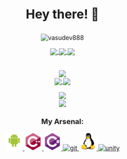 <!-- ![vasudev888](https://github.com/Vasudev888/Vasudev888/blob/master/ezgif.com-gif-maker.gif) -->
<!-- ![vasudev888](<img src="https://github.com/Vasudev888/Vasudev888/blob/master/ezgif.com-gif-maker.gif" width="800" height="400"/>) -->
# <p align="center"> Hey there! 👋 </p>

<p align="center"> <img src="https://komarev.com/ghpvc/?username=your-github-vasudev888&color=green" alt="vasudev888" /> </p>

<!--  <p align="center"> <a href="https://gpvc.arturio.dev/vasudev888"> </p> -->
<p align="center">
<a href="https://vasudev888.github.io/">
    <img align="center" src="https://img.shields.io/badge/Portfolio-informational?style=flat&logo=/Images/unity.svg&logoColor=white&color=293B5F" /> </a>
<a href="https://www.linkedin.com/in/vasudev-kulkarni-a54643151/">
    <img align="center" src="https://img.shields.io/badge/Linkedin-informational?style=flat&logo=/Images/unity.svg&logoColor=white&color=0A66C2" /> </a>
<a href="https://www.facebook.com/vasudev.kulkarni/">
    <img align="center" src="https://img.shields.io/badge/Facebook-informational?style=flat&logo=/Images/unity.svg&logoColor=white&color=0E8EF1" /> </a>

<!-- <a href="https://www.hackerrank.com/Oknaa">
    <img align="center" src="https://img.shields.io/badge/Hackerrank-informational?style=flat&logo=/Images/unity.svg&logoColor=white&color=2EC866" /> </a>
<a href="https://hyperskill.org/profile/70430298">
    <img align="center" src="https://img.shields.io/badge/Hyperskill-informational?style=flat&logo=/Images/unity.svg&logoColor=white&color=000000" /> </a>  -->
</p>






<!-- <p align="center"><img src="http://github-readme-streak-stats.herokuapp.com?user=vasudev888&theme=highcontrast" alt="GitHub Streak" /></p> -->
<p align="center"> 
<br> <a href="https://github.com/vasudev888">
    <img align="center" src="https://img.shields.io/badge/Preferred_Language-English-informational?style=flat&logo=/Images/unity.svg&logoColor=white&color=green" /> </a>
<br> <a href="https://visualstudio.microsoft.com/downloads/">
  <img align="center" src="https://img.shields.io/badge/IDE-VisualStudio-informational?style=flat&logo=<LOGO_NAME>&logoColor=white&color=critical" /> </a>
 <a href="https://unity.com/">
    <img align="center" src="https://img.shields.io/badge/GameEngine-Unity-informational?style=flat&logo=/Images/unity.svg&logoColor=white&color=lightgrey" /> </a>
</p>
<!-- PyGameJam&langs_count=7 -->
<!-- https://github-readme-stats.vercel.app/api/top-langs/?username=anuraghazra)](https://github.com/anuraghazra/github-readme-stats -->
<!-- https://github-readme-stats.vercel.app/api/top-langs/?username=vasudev888&execlud=github-readme-statslangs_count=7&layout=compact&hide=ASP.net,ShaderLab,hlsl&theme=synthwave" -->

<p align="center">
<a href="https://github.com/vasudev888">
   <img align="center" src="https://github-readme-stats.vercel.app/api/top-langs/?username=vasudev888&execlud=github-readme-statslangs_count=7&hide=ASP.net,ShaderLab,hlsl&theme=synthwave" /> </a>
 <br>
<a href="https://github.com/vasudev888">
  <img align="center" src="https://github-readme-stats.vercel.app/api?username=vasudev888&hide_title=true&show_icons=true&theme=radical" /> </a>
<br>

 <h3 align="center">My Arsenal:</h3>
<p align="center"> <a href="https://developer.android.com" target="_blank"> <img src="https://raw.githubusercontent.com/devicons/devicon/master/icons/android/android-original-wordmark.svg" alt="android" width="40" height="40"/> </a> <a href="https://www.w3schools.com/cpp/" target="_blank"> <img src="https://raw.githubusercontent.com/devicons/devicon/master/icons/cplusplus/cplusplus-original.svg" alt="cplusplus" width="40" height="40"/> </a> <a href="https://www.w3schools.com/cs/" target="_blank"> <img src="https://raw.githubusercontent.com/devicons/devicon/master/icons/csharp/csharp-original.svg" alt="csharp" width="40" height="40"/> </a> <a href="https://git-scm.com/" target="_blank"> <img src="https://www.vectorlogo.zone/logos/git-scm/git-scm-icon.svg" alt="git" width="40" height="40"/> </a> <a href="https://www.linux.org/" target="_blank"> <img src="https://raw.githubusercontent.com/devicons/devicon/master/icons/linux/linux-original.svg" alt="linux" width="40" height="40"/> </a> <a href="https://unity.com/" target="_blank"> <img src="https://www.vectorlogo.zone/logos/unity3d/unity3d-icon.svg" alt="unity" width="40" height="40"/> </a> </p>
<!-- <a href="https://github.com/Vasudev888/TapShift">
  <img align="center" src="https://github-readme-stats.vercel.app/api/pin/?username=vasudev888&repo=TapShift&theme=material-palenight" /> </a>
<a href="https://github.com/Vasudev888/TankRaider">
  <img align="center" src="https://github-readme-stats.vercel.app/api/pin/?username=vasudev888&repo=TankRaider&theme=material-palenight&discreption=" /> </a>
<a href="https://github.com/Vasudev888/CandyCatcher">
  <img align="center" src="https://github-readme-stats.vercel.app/api/pin/?username=vasudev888&repo=CandyCatcher&theme=material-palenight&discreption=" /> </a>
<a href="https://github.com/Vasudev888/TipTap-3D">
  <img align="center" src="https://github-readme-stats.vercel.app/api/pin/?username=vasudev888&repo=TipTap-3D&theme=material-palenight&discreption=" /> </a>
</p>
 -->



<!--
**Vasudev888/Vasudev888** is a ✨ _special_ ✨ repository because its `README.md` (this file) appears on your GitHub profile.

Here are some ideas to get you started:

- 🔭 I’m currently working on ...
- 🌱 I’m currently learning ...
- 👯 I’m looking to collaborate on ...
- 🤔 I’m looking for help with ...
- 💬 Ask me about ...
- 📫 How to reach me: ...
- 😄 Pronouns: ...
- ⚡ Fun fact: ...
-->

